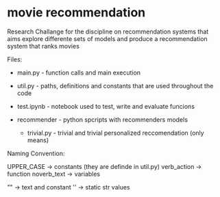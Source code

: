 # movie recommendation
 Research Challange for the discipline on recommendation systems that aims explore differente sets of models and produce a recommendation system that ranks movies



Files:

- main.py - function calls and main execution

- util.py - paths, definitions and constants that are used throughout the code

- test.ipynb - notebook used to test, write and evaluate funcions

- recommender - python spcripts with recommenders models
	- trivial.py - trivial and trivial personalized reccomendation (only means)


Naming Convention: 

UPPER_CASE -> constants (they are definde in util.py)
verb_action -> function
noverb_text -> variables

"" -> text and constant
'' -> static str values

